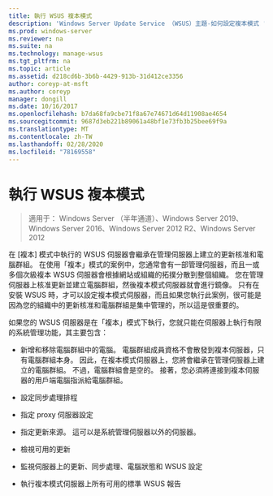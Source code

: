 ```yaml
---
title: 執行 WSUS 複本模式
description: 'Windows Server Update Service （WSUS）主題-如何設定複本模式 '
ms.prod: windows-server
ms.reviewer: na
ms.suite: na
ms.technology: manage-wsus
ms.tgt_pltfrm: na
ms.topic: article
ms.assetid: d218cd6b-3b6b-4429-913b-31d412ce3356
author: coreyp-at-msft
ms.author: coreyp
manager: dongill
ms.date: 10/16/2017
ms.openlocfilehash: b7da68fa9cbe71f8a67e74671d64d11908ae4654
ms.sourcegitcommit: 9687d3eb221b89061a48bf1e73fb3b25bee69f9a
ms.translationtype: MT
ms.contentlocale: zh-TW
ms.lasthandoff: 02/28/2020
ms.locfileid: "78169558"
---
```

# <a name="running-wsus-replica-mode"></a>執行 WSUS 複本模式

>適用于： Windows Server （半年通道）、Windows Server 2019、Windows Server 2016、Windows Server 2012 R2、Windows Server 2012

在 [複本] 模式中執行的 WSUS 伺服器會繼承在管理伺服器上建立的更新核准和電腦群組。 在使用「複本」模式的案例中，您通常會有一部管理伺服器，而且一或多個次級複本 WSUS 伺服器會根據網站或組織的拓撲分散到整個組織。 您在管理伺服器上核准更新並建立電腦群組，然後複本模式伺服器就會進行鏡像。 只有在安裝 WSUS 時，才可以設定複本模式伺服器，而且如果您執行此案例，很可能是因為您的組織中的更新核准和電腦群組是集中管理的，所以這是很重要的。

如果您的 WSUS 伺服器是在「複本」模式下執行，您就只能在伺服器上執行有限的系統管理功能，其主要包含：

-   新增和移除電腦群組中的電腦。 電腦群組成員資格不會散發到複本伺服器，只有電腦群組本身。 因此，在複本模式伺服器上，您將會繼承在管理伺服器上建立的電腦群組。 不過，電腦群組會是空的。 接著，您必須將連接到複本伺服器的用戶端電腦指派給電腦群組。

-   設定同步處理排程

-   指定 proxy 伺服器設定

-   指定更新來源。 這可以是系統管理伺服器以外的伺服器。

-   檢視可用的更新

-   監視伺服器上的更新、同步處理、電腦狀態和 WSUS 設定

-   執行複本模式伺服器上所有可用的標準 WSUS 報告



